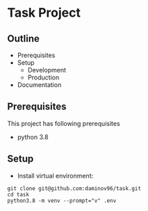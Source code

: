 # Task Project

## Outline
- Prerequisites
- Setup
    - Development
    - Production
- Documentation


## Prerequisites
This project has following prerequisites
- python 3.8



## Setup


- Install virtual environment:
```
git clone git@github.com:daminov96/task.git
cd task
python3.8 -m venv --prompt="v" .env
```

